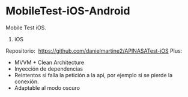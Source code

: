 # MobileTest-iOS-Android
Mobile Test iOS.

1. iOS

Repositorio:  https://github.com/danielmartine2/APINASATest-iOS
Plus:    
- MVVM + Clean Architecture   
- Inyección de dependencias
- Reintentos si falla la petición a la api, por ejemplo si se pierde la conexión. 
- Adaptable al modo oscuro
